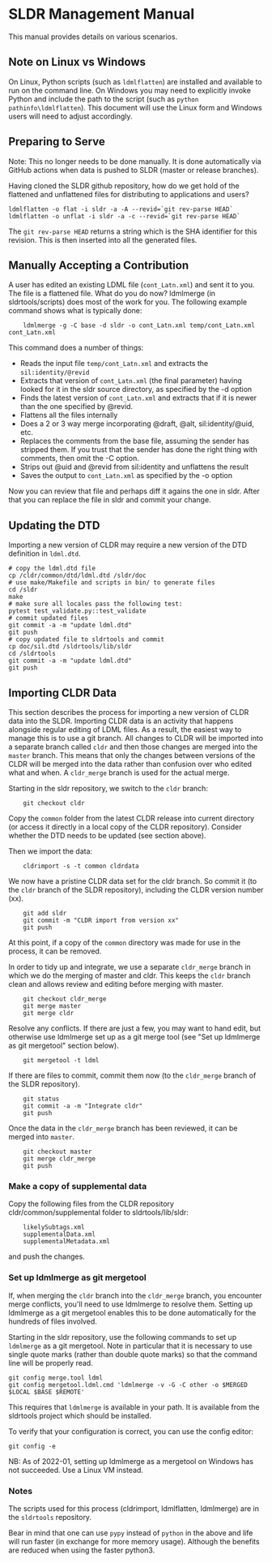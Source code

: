# SLDR Management Manual

This manual provides details on various scenarios.

## Note on Linux vs Windows

On Linux, Python scripts (such as `ldmlflatten`) are installed and available to run on the command line.
On Windows you may need to explicitly invoke Python and include the path to the script (such as `python pathinfo\ldmlflatten`).
This document will use the Linux form and Windows users will need to adjust accordingly.

## Preparing to Serve 

Note: This no longer needs to be done manually. It is done automatically via GitHub actions when data is pushed to SLDR (master or release branches).

Having cloned the SLDR github repository, how do we get hold of the flattened and unflattened files
for distributing to applications and users?

    ldmlflatten -o flat -i sldr -a -A --revid=`git rev-parse HEAD`
    ldmlflatten -o unflat -i sldr -a -c --revid=`git rev-parse HEAD`

The `git rev-parse HEAD` returns a string which is the SHA identifier for this revision. This is then
inserted into all the generated files.

## Manually Accepting a Contribution

A user has edited an existing LDML file (`cont_Latn.xml`) and sent it to you. The file is a flattened file. What do you do now?
ldmlmerge (in sldrtools/scripts) does most of the work for you. The following example command shows what is typically done:

```
    ldmlmerge -g -C base -d sldr -o cont_Latn.xml temp/cont_Latn.xml cont_Latn.xml
```

This command does a number of things:

*   Reads the input file `temp/cont_Latn.xml` and extracts the `sil:identity/@revid`
*   Extracts that version of `cont_Latn.xml` (the final parameter) having looked for it in the sldr source directory, as specified by the -d option
*   Finds the latest version of `cont_Latn.xml` and extracts that if it is newer than the one specified by @revid.
*   Flattens all the files internally
*   Does a 2 or 3 way merge incorporating @draft, @alt, sil:identity/@uid, etc.
*   Replaces the comments from the base file, assuming the sender has stripped them. If you trust that the
    sender has done the right thing with comments, then omit the -C option.
*   Strips out @uid and @revid from sil:identity and unflattens the result
*   Saves the output to `cont_Latn.xml` as specified by the -o option

Now you can review that file and perhaps diff it agains the one in sldr. After that you can replace the file
in sldr and commit your change.


## Updating the DTD

Importing a new version of CLDR may require a new version of the DTD definition in `ldml.dtd`.

```
# copy the ldml.dtd file
cp /cldr/common/dtd/ldml.dtd /sldr/doc
# use make/Makefile and scripts in bin/ to generate files 
cd /sldr
make
# make sure all locales pass the following test:
pytest test_validate.py::test_validate
# commit updated files
git commit -a -m "update ldml.dtd"
git push
# copy updated file to sldrtools and commit
cp doc/sil.dtd /sldrtools/lib/sldr
cd /sldrtools
git commit -a -m "update ldml.dtd"
git push
```
## Importing CLDR Data

This section describes the process for importing a new version of CLDR data into the SLDR. Importing CLDR data is an activity that happens alongside regular editing of LDML files. As a result, the easiest way to manage this is to use a git branch. All changes to CLDR will be imported into a separate branch called `cldr` and then those changes are merged into the `master` branch. This means that only the changes between versions of the CLDR will be merged
into the data rather than confusion over who edited what and when. A `cldr_merge` branch is used for the actual merge.

Starting in the sldr repository, we switch to the `cldr` branch:

```
    git checkout cldr
```

Copy the `common` folder from the latest CLDR release into current directory (or access it directly in a local copy of the CLDR repository).
Consider whether the DTD needs to be updated (see section above).

Then we import the data:

```
    cldrimport -s -t common cldrdata    
```

We now have a pristine CLDR data set for the cldr branch. 
So commit it (to the `cldr` branch of the SLDR repository), including the CLDR version number (xx).

```
    git add sldr
    git commit -m "CLDR import from version xx"
    git push
```

At this point, if a copy of the `common` directory was made for use in the process, it can be removed.

In order to tidy up and integrate, we use a separate `cldr_merge` branch in which we do the merging of master and cldr. This keeps the `cldr` branch clean and allows review and editing before merging with master.

```
    git checkout cldr_merge
    git merge master
    git merge cldr
```

Resolve any conflicts. If there are just a few, you may want to hand edit, but otherwise use ldmlmerge set up as a git merge tool (see "Set up ldmlmerge as git mergetool" section below).

```
    git mergetool -t ldml
```

If there are files to commit, commit them now (to the `cldr_merge` branch of the SLDR repository).

```
    git status
    git commit -a -m "Integrate cldr"
    git push
```

Once the data in the `cldr_merge` branch has been reviewed, it can be merged into `master`.

```
    git checkout master
    git merge cldr_merge
    git push
```

### Make a copy of supplemental data

Copy the following files from the CLDR repository cldr/common/supplemental folder to sldrtools/lib/sldr:

```
    likelySubtags.xml
    supplementalData.xml
    supplementalMetadata.xml
```

and push the changes.

### Set up ldmlmerge as git mergetool

If, when merging the `cldr` branch into the `cldr_merge` branch, you encounter merge conflicts, you'll need to use ldmlmerge to resolve them. Setting up ldmlmerge as a git mergetool enables this to be done automatically for the hundreds of files involved.

Starting in the sldr repository, use the following commands to set up `ldmlmerge` as a git mergetool. 
Note in particular that it is necessary to use single quote marks (rather than double quote marks) so that the command line will be properly read.

```
git config merge.tool ldml
git config mergetool.ldml.cmd 'ldmlmerge -v -G -C other -o $MERGED $LOCAL $BASE $REMOTE'
```

This requires that `ldmlmerge` is available in your path. It is available from the sldrtools project which should be installed.

To verify that your configuration is correct, you can use the config editor:

```
git config -e
```

NB: As of 2022-01, setting up ldmlmerge as a mergetool on Windows has not succeeded. Use a Linux VM instead.

### Notes

The scripts used for this process (cldrimport, ldmlflatten, ldmlmerge) are in the `sldrtools` repository.

Bear in mind that one can use `pypy` instead of `python` in the above and life will run faster (in exchange for more memory usage). Although the benefits are reduced when using the faster python3.
